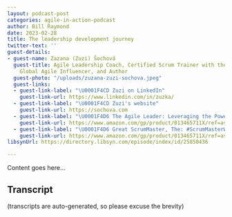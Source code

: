 ```yaml
---
layout: podcast-post
categories: agile-in-action-podcast
author: Bill Raymond
date: 2023-02-28
title: The leadership development journey
twitter-text: ''
guest-details:
- guest-name: Zazana (Zuzi) Šochová
  guest-title: Agile Leadership Coach, Certified Scrum Trainer with the Scrum Alliance,
    Global Agile Influencer, and Author
  guest-photo: "/uploads/zuzana-zuzi-sochova.jpeg"
  guest-links:
  - guest-link-label: "\U0001F4CD Zuzi on LinkedIn"
    guest-link-url: https://www.linkedin.com/in/zuzka/
  - guest-link-label: "\U0001F4CD Zuzi's website"
    guest-link-url: https://sochova.com
  - guest-link-label: "\U0001F4D6 The Agile Leader: Leveraging the Power of Influence"
    guest-link-url: https://www.amazon.com/gp/product/013465711X/ref=as_li_qf_sp_asin_il_tl?ie=UTF8&tag=sochova04-20&camp=1789&creative=9325&linkCode=as2&creativeASIN=013465711X&linkId=9c577de9e188c311d5a051f7fcb4c79d
  - guest-link-label: "\U0001F4D6 Great ScrumMaster, The: #ScrumMasterWay "
    guest-link-url: https://www.amazon.com/gp/product/013465711X/ref=as_li_qf_sp_asin_il_tl?ie=UTF8&tag=sochova04-20&camp=1789&creative=9325&linkCode=as2&creativeASIN=013465711X&linkId=9c577de9e188c311d5a051f7fcb4c79d
libsynUrl: https://directory.libsyn.com/episode/index/id/25850436

---
```

Content goes here...

## Transcript
(transcripts are auto-generated, so please excuse the brevity)